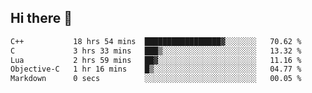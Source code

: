 ## Hi there 👋

<!--START_SECTION:waka-->

```txt
C++           18 hrs 54 mins  █████████████████▓░░░░░░░   70.62 %
C             3 hrs 33 mins   ███▒░░░░░░░░░░░░░░░░░░░░░   13.32 %
Lua           2 hrs 59 mins   ██▓░░░░░░░░░░░░░░░░░░░░░░   11.16 %
Objective-C   1 hr 16 mins    █▒░░░░░░░░░░░░░░░░░░░░░░░   04.77 %
Markdown      0 secs          ░░░░░░░░░░░░░░░░░░░░░░░░░   00.05 %
```

<!--END_SECTION:waka-->
